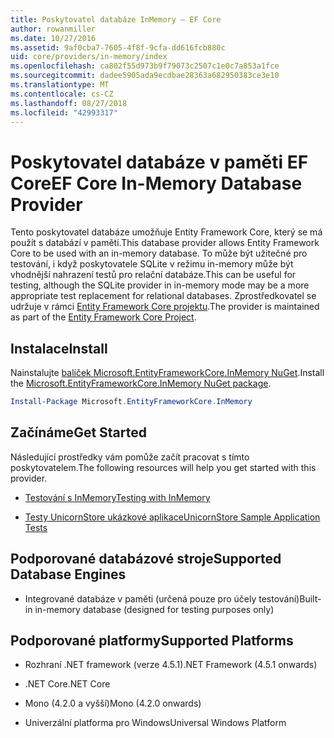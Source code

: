 ```yaml
---
title: Poskytovatel databáze InMemory – EF Core
author: rowanmiller
ms.date: 10/27/2016
ms.assetid: 9af0cba7-7605-4f8f-9cfa-dd616fcb880c
uid: core/providers/in-memory/index
ms.openlocfilehash: ca802f55d973b9f79073c2507c1e0c7a853a1fce
ms.sourcegitcommit: dadee5905ada9ecdbae28363a682950383ce3e10
ms.translationtype: MT
ms.contentlocale: cs-CZ
ms.lasthandoff: 08/27/2018
ms.locfileid: "42993317"
---
```

# <a name="ef-core-in-memory-database-provider"></a><span data-ttu-id="f3a0c-102">Poskytovatel databáze v paměti EF Core</span><span class="sxs-lookup"><span data-stu-id="f3a0c-102">EF Core In-Memory Database Provider</span></span>

<span data-ttu-id="f3a0c-103">Tento poskytovatel databáze umožňuje Entity Framework Core, který se má použít s databází v paměti.</span><span class="sxs-lookup"><span data-stu-id="f3a0c-103">This database provider allows Entity Framework Core to be used with an in-memory database.</span></span> <span data-ttu-id="f3a0c-104">To může být užitečné pro testování, i když poskytovatele SQLite v režimu in-memory může být vhodnější nahrazení testů pro relační databáze.</span><span class="sxs-lookup"><span data-stu-id="f3a0c-104">This can be useful for testing, although the SQLite provider in in-memory mode may be a more appropriate test replacement for relational databases.</span></span> <span data-ttu-id="f3a0c-105">Zprostředkovatel se udržuje v rámci [Entity Framework Core projektu](https://github.com/aspnet/EntityFrameworkCore).</span><span class="sxs-lookup"><span data-stu-id="f3a0c-105">The provider is maintained as part of the [Entity Framework Core Project](https://github.com/aspnet/EntityFrameworkCore).</span></span>

## <a name="install"></a><span data-ttu-id="f3a0c-106">Instalace</span><span class="sxs-lookup"><span data-stu-id="f3a0c-106">Install</span></span>

<span data-ttu-id="f3a0c-107">Nainstalujte [balíček Microsoft.EntityFrameworkCore.InMemory NuGet](https://www.nuget.org/packages/Microsoft.EntityFrameworkCore.InMemory/).</span><span class="sxs-lookup"><span data-stu-id="f3a0c-107">Install the [Microsoft.EntityFrameworkCore.InMemory NuGet package](https://www.nuget.org/packages/Microsoft.EntityFrameworkCore.InMemory/).</span></span>

``` powershell
Install-Package Microsoft.EntityFrameworkCore.InMemory
```

## <a name="get-started"></a><span data-ttu-id="f3a0c-108">Začínáme</span><span class="sxs-lookup"><span data-stu-id="f3a0c-108">Get Started</span></span>

<span data-ttu-id="f3a0c-109">Následující prostředky vám pomůže začít pracovat s tímto poskytovatelem.</span><span class="sxs-lookup"><span data-stu-id="f3a0c-109">The following resources will help you get started with this provider.</span></span>
* [<span data-ttu-id="f3a0c-110">Testování s InMemory</span><span class="sxs-lookup"><span data-stu-id="f3a0c-110">Testing with InMemory</span></span>](../../miscellaneous/testing/in-memory.md)

* [<span data-ttu-id="f3a0c-111">Testy UnicornStore ukázkové aplikace</span><span class="sxs-lookup"><span data-stu-id="f3a0c-111">UnicornStore Sample Application Tests</span></span>](https://github.com/rowanmiller/UnicornStore/blob/master/UnicornStore/src/UnicornStore.Tests/Controllers/ShippingControllerTests.cs)

## <a name="supported-database-engines"></a><span data-ttu-id="f3a0c-112">Podporované databázové stroje</span><span class="sxs-lookup"><span data-stu-id="f3a0c-112">Supported Database Engines</span></span>

* <span data-ttu-id="f3a0c-113">Integrované databáze v paměti (určená pouze pro účely testování)</span><span class="sxs-lookup"><span data-stu-id="f3a0c-113">Built-in in-memory database (designed for testing purposes only)</span></span>

## <a name="supported-platforms"></a><span data-ttu-id="f3a0c-114">Podporované platformy</span><span class="sxs-lookup"><span data-stu-id="f3a0c-114">Supported Platforms</span></span>

* <span data-ttu-id="f3a0c-115">Rozhraní .NET framework (verze 4.5.1)</span><span class="sxs-lookup"><span data-stu-id="f3a0c-115">.NET Framework (4.5.1 onwards)</span></span>

* <span data-ttu-id="f3a0c-116">.NET Core</span><span class="sxs-lookup"><span data-stu-id="f3a0c-116">.NET Core</span></span>

* <span data-ttu-id="f3a0c-117">Mono (4.2.0 a vyšší)</span><span class="sxs-lookup"><span data-stu-id="f3a0c-117">Mono (4.2.0 onwards)</span></span>

* <span data-ttu-id="f3a0c-118">Univerzální platforma pro Windows</span><span class="sxs-lookup"><span data-stu-id="f3a0c-118">Universal Windows Platform</span></span>
